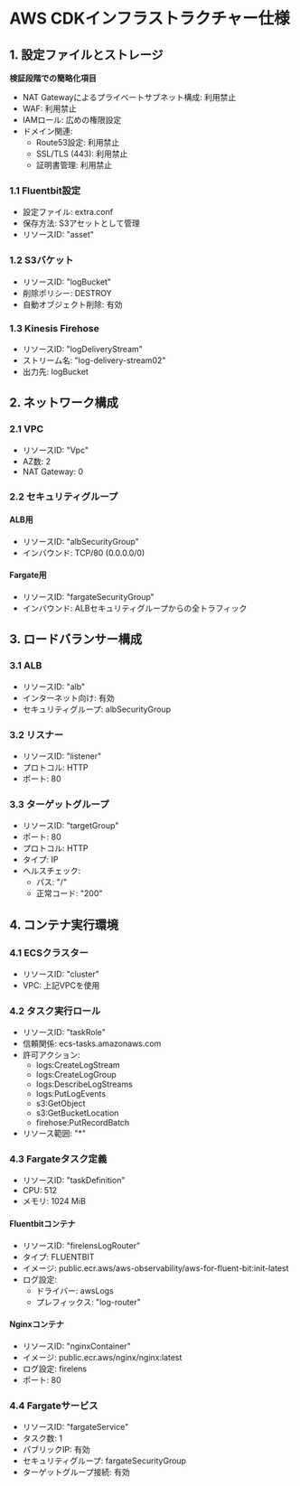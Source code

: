 # AWS CDKインフラストラクチャー仕様

## 1. 設定ファイルとストレージ

 **検証段階での簡略化項目**
   - NAT Gatewayによるプライベートサブネット構成: 利用禁止
   - WAF: 利用禁止
   - IAMロール: 広めの権限設定
   - ドメイン関連:
     - Route53設定: 利用禁止
     - SSL/TLS (443): 利用禁止
     - 証明書管理: 利用禁止

### 1.1 Fluentbit設定
- 設定ファイル: extra.conf
- 保存方法: S3アセットとして管理
- リソースID: "asset"

### 1.2 S3バケット
- リソースID: "logBucket"
- 削除ポリシー: DESTROY
- 自動オブジェクト削除: 有効

### 1.3 Kinesis Firehose
- リソースID: "logDeliveryStream"
- ストリーム名: "log-delivery-stream02"
- 出力先: logBucket

## 2. ネットワーク構成

### 2.1 VPC
- リソースID: "Vpc"
- AZ数: 2
- NAT Gateway: 0

### 2.2 セキュリティグループ
#### ALB用
- リソースID: "albSecurityGroup"
- インバウンド: TCP/80 (0.0.0.0/0)

#### Fargate用
- リソースID: "fargateSecurityGroup"
- インバウンド: ALBセキュリティグループからの全トラフィック

## 3. ロードバランサー構成

### 3.1 ALB
- リソースID: "alb"
- インターネット向け: 有効
- セキュリティグループ: albSecurityGroup

### 3.2 リスナー
- リソースID: "listener"
- プロトコル: HTTP
- ポート: 80

### 3.3 ターゲットグループ
- リソースID: "targetGroup"
- ポート: 80
- プロトコル: HTTP
- タイプ: IP
- ヘルスチェック:
  - パス: "/"
  - 正常コード: "200"

## 4. コンテナ実行環境

### 4.1 ECSクラスター
- リソースID: "cluster"
- VPC: 上記VPCを使用

### 4.2 タスク実行ロール
- リソースID: "taskRole"
- 信頼関係: ecs-tasks.amazonaws.com
- 許可アクション:
  - logs:CreateLogStream
  - logs:CreateLogGroup
  - logs:DescribeLogStreams
  - logs:PutLogEvents
  - s3:GetObject
  - s3:GetBucketLocation
  - firehose:PutRecordBatch
- リソース範囲: "*"

### 4.3 Fargateタスク定義
- リソースID: "taskDefinition"
- CPU: 512
- メモリ: 1024 MiB

#### Fluentbitコンテナ
- リソースID: "firelensLogRouter"
- タイプ: FLUENTBIT
- イメージ: public.ecr.aws/aws-observability/aws-for-fluent-bit:init-latest
- ログ設定:
  - ドライバー: awsLogs
  - プレフィックス: "log-router"

#### Nginxコンテナ
- リソースID: "nginxContainer"
- イメージ: public.ecr.aws/nginx/nginx:latest
- ログ設定: firelens
- ポート: 80

### 4.4 Fargateサービス
- リソースID: "fargateService"
- タスク数: 1
- パブリックIP: 有効
- セキュリティグループ: fargateSecurityGroup
- ターゲットグループ接続: 有効